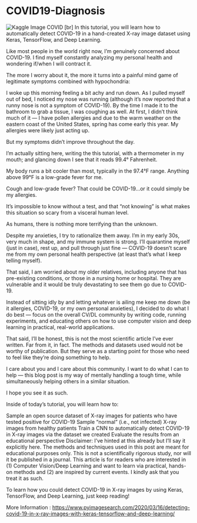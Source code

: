 # COVID19-Diagnosis

![Kaggle Image COVID](https://www.pyimagesearch.com/wp-content/uploads/2020/03/covid19_keras_header.jpg)
[br]
In this tutorial, you will learn how to automatically detect COVID-19 in a hand-created X-ray image dataset using Keras, TensorFlow, and Deep Learning.

Like most people in the world right now, I’m genuinely concerned about COVID-19. I find myself constantly analyzing my personal health and wondering if/when I will contract it.

The more I worry about it, the more it turns into a painful mind game of legitimate symptoms combined with hypochondria:

I woke up this morning feeling a bit achy and run down.
As I pulled myself out of bed, I noticed my nose was running (although it’s now reported that a runny nose is not a symptom of COVID-19).
By the time I made it to the bathroom to grab a tissue, I was coughing as well.
At first, I didn’t think much of it — I have pollen allergies and due to the warm weather on the eastern coast of the United States, spring has come early this year. My allergies were likely just acting up.

But my symptoms didn’t improve throughout the day.

I’m actually sitting here, writing the this tutorial, with a thermometer in my mouth; and glancing down I see that it reads 99.4° Fahrenheit.

My body runs a bit cooler than most, typically in the 97.4°F range. Anything above 99°F is a low-grade fever for me.

Cough and low-grade fever? That could be COVID-19…or it could simply be my allergies.

It’s impossible to know without a test, and that “not knowing” is what makes this situation so scary from a visceral human level.

As humans, there is nothing more terrifying than the unknown.

Despite my anxieties, I try to rationalize them away. I’m in my early 30s, very much in shape, and my immune system is strong. I’ll quarantine myself (just in case), rest up, and pull through just fine — COVID-19 doesn’t scare me from my own personal health perspective (at least that’s what I keep telling myself).

That said, I am worried about my older relatives, including anyone that has pre-existing conditions, or those in a nursing home or hospital. They are vulnerable and it would be truly devastating to see them go due to COVID-19.

Instead of sitting idly by and letting whatever is ailing me keep me down (be it allergies, COVID-19, or my own personal anxieties), I decided to do what I do best — focus on the overall CV/DL community by writing code, running experiments, and educating others on how to use computer vision and deep learning in practical, real-world applications.

That said, I’ll be honest, this is not the most scientific article I’ve ever written. Far from it, in fact. The methods and datasets used would not be worthy of publication. But they serve as a starting point for those who need to feel like they’re doing something to help.

I care about you and I care about this community. I want to do what I can to help — this blog post is my way of mentally handling a tough time, while simultaneously helping others in a similar situation.

I hope you see it as such.

Inside of today’s tutorial, you will learn how to:

Sample an open source dataset of X-ray images for patients who have tested positive for COVID-19
Sample “normal” (i.e., not infected) X-ray images from healthy patients
Train a CNN to automatically detect COVID-19 in X-ray images via the dataset we created
Evaluate the results from an educational perspective
Disclaimer: I’ve hinted at this already but I’ll say it explicitly here. The methods and techniques used in this post are meant for educational purposes only. This is not a scientifically rigorous study, nor will it be published in a journal. This article is for readers who are interested in (1) Computer Vision/Deep Learning and want to learn via practical, hands-on methods and (2) are inspired by current events. I kindly ask that you treat it as such.

To learn how you could detect COVID-19 in X-ray images by using Keras, TensorFlow, and Deep Learning, just keep reading!

More Information : https://www.pyimagesearch.com/2020/03/16/detecting-covid-19-in-x-ray-images-with-keras-tensorflow-and-deep-learning/
